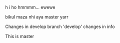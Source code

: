 h  i 
ho
hmmmm...
ewewe

bikul maza nhi aya master yarr

Changes in develop branch 'develop'
changes in info

This is master

